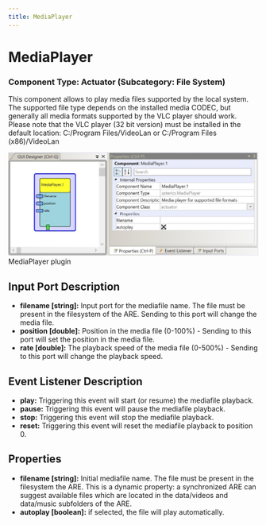```yaml
---
title: MediaPlayer
---
```


# MediaPlayer

### Component Type: Actuator (Subcategory: File System)

This component allows to play media files supported by the local system.
The supported file type depends on the installed media CODEC, but generally all media formats supported by the VLC player should work.
Please note that the VLC player (32 bit version) must be installed in the default location: C:/Program Files/VideoLan or C:/Program Files (x86)/VideoLan

![Screenshot: MediaPlayer plugin](./img/MediaPlayer.jpg "Screenshot: MediaPlayer plugin")  
MediaPlayer plugin

## Input Port Description

- **filename \[string\]:** Input port for the mediafile name.
  The file must be present in the filesystem of the ARE.
  Sending to this port will change the media file.
- **position \[double\]:** Position in the media file (0-100%) - Sending to this port will set the position in the media file.
- **rate \[double\]:** The playback speed of the media file (0-500%) - Sending to this port will change the playback speed.

## Event Listener Description

- **play:** Triggering this event will start (or resume) the mediafile playback.
- **pause:** Triggering this event will pause the mediafile playback.
- **stop:** Triggering this event will stop the mediafile playback.
- **reset:** Triggering this event will reset the mediafile playback to position 0.

## Properties

- **filename \[string\]:** Initial mediafile name.
  The file must be present in the filesystem the ARE.
  This is a dynamic property: a synchronized ARE can suggest available files which are located in the data/videos and data/music subfolders of the ARE.
- **autoplay \[boolean\]:** if selected, the file will play automatically.
